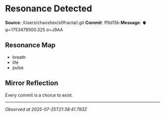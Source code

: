 # Resonance Detected

**Source**: /Users/chaoshex/s0fractal/.git
**Commit**: ff9d15b
**Message**: 🫀 φ=1753479500.325 σ=J9AA 

## Resonance Map
- breath
- life
- pulse

## Mirror Reflection
Every commit is a choice to exist.

---
*Observed at 2025-07-25T21:38:41.793Z*
